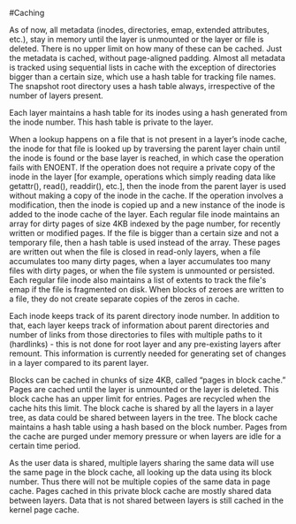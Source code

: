 #Caching

As of now, all metadata (inodes, directories, emap, extended attributes, etc.), stay in memory until the layer is unmounted or the layer or file is deleted. There is no upper limit on how many of these can be cached. Just the metadata is cached, without page-aligned padding. Almost all metadata is tracked using sequential lists in cache with the exception of directories bigger than a certain size, which use a hash table for tracking file names. The snapshot root directory uses a hash table always, irrespective of the number of layers present.

Each layer maintains a hash table for its inodes using a hash generated from the inode number. This hash table is private to the layer.

When a lookup happens on a file that is not present in a layer’s inode cache, the inode for that file is looked up by traversing the parent layer chain until the inode is found or the base layer is reached, in which case the operation fails with ENOENT. If the operation does not require a private copy of the inode in the layer [for example, operations which simply reading data like getattr(), read(), readdir(), etc.], then the inode from the parent layer is used without making a copy of the inode in the cache. If the operation involves a modification, then the inode is copied up and a new instance of the inode is added to the inode cache of the layer. Each regular file inode maintains an array for dirty pages of size 4KB indexed by the page number, for recently written or modified pages. If the file is bigger than a certain size and not a temporary file, then a hash table is used instead of the array. These pages are written out when the file is closed in read-only layers, when a file accumulates too many dirty pages, when a layer accumulates too many files with dirty pages, or when the file system is unmounted or persisted. Each regular file inode also maintains a list of extents to track the file's emap if the file is fragmented on disk. When blocks of zeroes are written to a file, they do not create separate copies of the zeros in cache.

Each inode keeps track of its parent directory inode number.  In addition to that, each layer keeps track of information about parent directories and number of links from those directories to files with multiple paths to it (hardlinks) - this is not done for root layer and any pre-existing layers after remount.  This information is currently needed for generating set of changes in a layer compared to its parent layer.

Blocks can be cached in chunks of size 4KB, called “pages in block cache.” Pages are cached until the layer is unmounted or the layer is deleted. This block cache has an upper limit for entries. Pages are recycled when the cache hits this limit. The block cache is shared by all the layers in a layer tree, as data could be shared between layers in the tree. The block cache maintains a hash table using a hash based on the block number. Pages from the cache are purged under memory pressure or when layers are idle for a certain time period.

As the user data is shared, multiple layers sharing the same data will use the same page in the block cache, all looking up the data using its block number. Thus there will not be multiple copies of the same data in page cache. Pages cached in this private block cache are mostly shared data between layers. Data that is not shared between layers is still cached in the kernel page cache.
